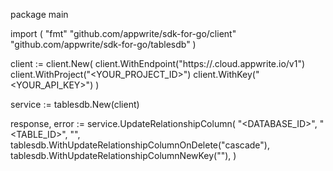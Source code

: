 package main

import (
    "fmt"
    "github.com/appwrite/sdk-for-go/client"
    "github.com/appwrite/sdk-for-go/tablesdb"
)

client := client.New(
    client.WithEndpoint("https://<REGION>.cloud.appwrite.io/v1")
    client.WithProject("<YOUR_PROJECT_ID>")
    client.WithKey("<YOUR_API_KEY>")
)

service := tablesdb.New(client)

response, error := service.UpdateRelationshipColumn(
    "<DATABASE_ID>",
    "<TABLE_ID>",
    "",
    tablesdb.WithUpdateRelationshipColumnOnDelete("cascade"),
    tablesdb.WithUpdateRelationshipColumnNewKey(""),
)
